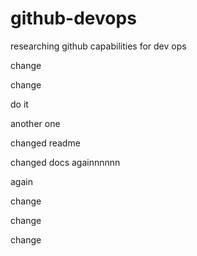 # github-devops

researching github capabilities for dev ops

change

change

do it

another one

changed readme

changed docs againnnnnn

again

change

change

change
